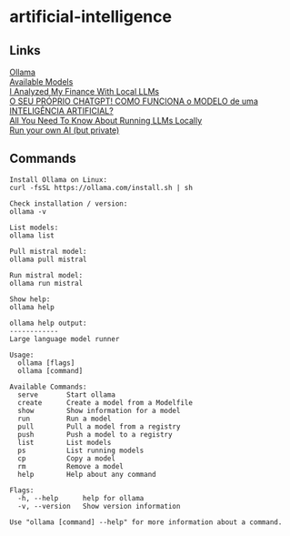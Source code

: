 # artificial-intelligence

## Links
[Ollama](https://ollama.com/)  
[Available Models](https://ollama.com/library)  
[I Analyzed My Finance With Local LLMs](https://youtu.be/h_GTxRFYETY?si=jyL-aRR6_-2rNxsh)  
[O SEU PRÓPRIO CHATGPT! COMO FUNCIONA o MODELO de uma INTELIGÊNCIA ARTIFICIAL?](https://youtu.be/2gqWI9Z9DKM?si=ywOjDWR17vVr_AV8)  
[All You Need To Know About Running LLMs Locally](https://youtu.be/XwL_cRuXM2E?si=7s1cS8TC9q2ySGbz)  
[Run your own AI (but private)](https://youtu.be/WxYC9-hBM_g?si=Byiye1lI_hMuk5jM)  

## Commands
```
Install Ollama on Linux:
curl -fsSL https://ollama.com/install.sh | sh

Check installation / version:
ollama -v

List models:
ollama list

Pull mistral model:
ollama pull mistral

Run mistral model:
ollama run mistral

Show help:
ollama help

ollama help output:
------------
Large language model runner

Usage:
  ollama [flags]
  ollama [command]

Available Commands:
  serve       Start ollama
  create      Create a model from a Modelfile
  show        Show information for a model
  run         Run a model
  pull        Pull a model from a registry
  push        Push a model to a registry
  list        List models
  ps          List running models
  cp          Copy a model
  rm          Remove a model
  help        Help about any command

Flags:
  -h, --help      help for ollama
  -v, --version   Show version information

Use "ollama [command] --help" for more information about a command.

```

